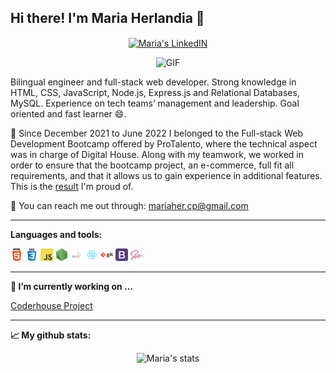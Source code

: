 ## Hi there! I'm Maria Herlandia 👋

<p align="center">
  <a href="https://www.linkedin.com/in/maria-herlandia-copete/?locale=en_US" target="_blank">
    <img align="center" alt="Maria's LinkedIN" width="22px" src="https://raw.githubusercontent.com/peterthehan/peterthehan/master/assets/linkedin.svg" />
  </a>
 <p/>

<p align="center"><img alt="GIF" src="https://cdn.dribbble.com/users/2069402/screenshots/5574718/media/a26e46eb4800c8991e14a6f6e32dba1e.gif" width="500" height="320" /><p/>

Bilingual engineer and full-stack web developer. Strong knowledge in HTML, CSS, JavaScript, Node.js, Express.js and Relational Databases, MySQL. Experience on tech teams’ management and leadership. Goal oriented and fast learner 😄.

📖  Since December 2021 to June 2022 I belonged to the Full-stack Web Development Bootcamp offered by ProTalento, where the technical aspect was in charge of Digital House. Along with my teamwork, we worked in order to ensure that the bootcamp project, an e-commerce, full fit all requirements, and that it allows us to gain experience in additional features. This is the [result](https://comic-vs-manga.herokuapp.com/) I'm proud of.

💬 You can reach me out through: mariaher.cp@gmail.com

---

**Languages and tools:**  

<code><img height="20" src="https://raw.githubusercontent.com/github/explore/80688e429a7d4ef2fca1e82350fe8e3517d3494d/topics/html/html.png"></code>
<code><img height="20" src="https://raw.githubusercontent.com/github/explore/80688e429a7d4ef2fca1e82350fe8e3517d3494d/topics/css/css.png"></code>
<code><img height="20" src="https://raw.githubusercontent.com/github/explore/80688e429a7d4ef2fca1e82350fe8e3517d3494d/topics/javascript/javascript.png"></code>
<code><img height="20" src="https://raw.githubusercontent.com/github/explore/80688e429a7d4ef2fca1e82350fe8e3517d3494d/topics/nodejs/nodejs.png"></code>
<code><img height="20" src="https://raw.githubusercontent.com/github/explore/80688e429a7d4ef2fca1e82350fe8e3517d3494d/topics/mysql/mysql.png"></code>
<code><img height="20" src="https://raw.githubusercontent.com/github/explore/80688e429a7d4ef2fca1e82350fe8e3517d3494d/topics/react/react.png"></code>
<code><img height="20" src="https://raw.githubusercontent.com/github/explore/80688e429a7d4ef2fca1e82350fe8e3517d3494d/topics/git/git.png"></code>
<code><img height="20" src="https://raw.githubusercontent.com/github/explore/80688e429a7d4ef2fca1e82350fe8e3517d3494d/topics/bootstrap/bootstrap.png"></code>
<code><img height="20" src="https://raw.githubusercontent.com/github/explore/80688e429a7d4ef2fca1e82350fe8e3517d3494d/topics/sass/sass.png"></code>

---

**🔭 I’m currently working on ...**

[Coderhouse Project](https://github.com/mariecp27/my-collection-spot-V2-copete)

---

**📈 My github stats:**

<p align="center"> <img src="https://github-readme-stats.vercel.app/api?username=mariecp27&show_icons=true&theme=tokyonight" alt="Maria's stats" />
 







<!--
**mariecp27/mariecp27** is a ✨ _special_ ✨ repository because its `README.md` (this file) appears on your GitHub profile.

Here are some ideas to get you started:

- 🔭 I’m currently working on ...
- 🌱 I’m currently learning ...
- 👯 I’m looking to collaborate on ...
- 🤔 I’m looking for help with ...
- 💬 Ask me about ...
- 📫 How to reach me: ...
- 😄 Pronouns: ...
- ⚡ Fun fact: ...
-->

